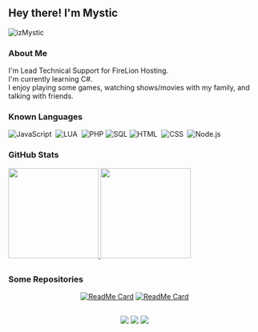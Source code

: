 ## Hey there! I'm Mystic
<p align="left"> <img src="https://komarev.com/ghpvc/?username=izMystic&label=Views&color=blue&style=plastic" alt="izMystic" /> </p>



### About Me
I'm Lead Technical Support for FireLion Hosting.<br>
I'm currently learning C#.<br>
I enjoy playing some games, watching shows/movies with my family, and talking with friends.<br>

### Known Languages

![JavaScript](https://img.shields.io/badge/-JavaScript-333333?style=flat&logo=javascript)&nbsp;
![LUA](https://img.shields.io/badge/-Lua-333333?style=flat&logo=lua)&nbsp;
![PHP](https://img.shields.io/badge/-PHP-333333?style=flat&logo=php)
![SQL](https://img.shields.io/badge/-MySQL-333333?style=flat&logo=mysql)
![HTML](https://img.shields.io/badge/-HTML-333333?style=flat&logo=HTML5)&nbsp;
![CSS](https://img.shields.io/badge/-CSS-333333?style=flat&logo=CSS3&logoColor=1572B6)&nbsp;
![Node.js](https://img.shields.io/badge/-Node.js-333333?style=flat&logo=node.js)&nbsp;

### GitHub Stats

<p align="left">
<a href="https://github.com/izMystic">
<img height="180em" src="https://github-readme-stats-eight-theta.vercel.app/api?username=izMystic&show_icons=true&theme=react&include_all_commits=true&count_private=true"/>
<img height="180em" src="https://github-readme-stats-eight-theta.vercel.app/api/top-langs/?username=izMystic&layout=compact&langs_count=8&theme=react"/>
</a>
</p>

<h2 align="center"> </h2>

### Some Repositories 
<div align="center">

[![ReadMe Card](https://github-readme-stats.vercel.app/api/pin/?username=izMystic&repo=UselessScript&theme=react)](https://github.com/Itz-Hyperz/HyperzHudDesign-FiveM)
[![ReadMe Card](https://github-readme-stats.vercel.app/api/pin/?username=izMystic&repo=darker-discord&theme=react)](https://github.com/Itz-Hyperz/ProgramKillers)
</div>

<h2 align="center"> </h2>

### 

<p align="center">
<a href="https://izmystic.dev"><img src="https://img.shields.io/badge/-izmystic.dev-ff00ff?style=plastic&logo=CodeSandbox&logoColor=white"/></a>
<a href="https://izmystic.dev/discord"><img src="https://img.shields.io/badge/-Discord Server-7289DA?style=flat-square&logo=Discord&logoColor=white"/></a>
<a href="https://www.twitter.com/itz_hyperz"><img src="https://img.shields.io/badge/-@iz__mystic-1DA1F2?style=flat-square&logo=Twitter&logoColor=white"/></a>
</p>
